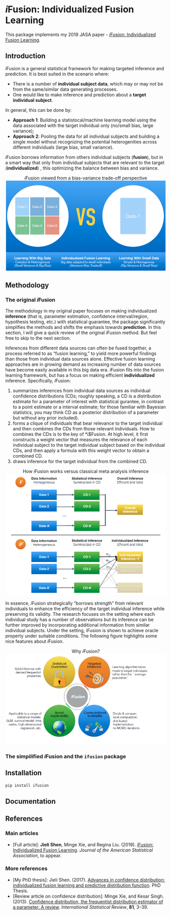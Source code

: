 # *i*Fusion: Individualized Fusion Learning

This package implements my 2019 JASA paper - [*i*Fusion: Individualized Fusion Learning](https://amstat.tandfonline.com/doi/abs/10.1080/01621459.2019.1672557#.XciGbJJKg6U). 


## Introduction

*i*Fusion is a general statistical framework for making targeted inference and prediction. It is best suited in the scenario where:

* There is a number of **individual subject data**, which may or may not be from the same/similar data generating processes. 
* One would like to make inference and prediction about a **target individual subject**. 


In general, this can be done by:

* **Approach 1**: Building a statistocal/machine learning model using the data associated with the target individual only (no/small bias, large variance);
* **Approach 2**: Pooling the data for all individual subjects and building a single model without recognizing the potential heterogenities across different individuals (large bias, small variance).

*i*Fusion borrows information from others individual subjects (**fusion**), but in a smart way that only from individual subjects that are relevant to the target (**individualized**) , this optimizing the balance between bias and variance. 


<div align="center"><i>i</i>Fusion viewed from a bias-variance trade-off perspective</div>

<div align="center"><img src="images/idea.png?raw=true" width="500"/></div>


## Methodology

### The original *i*Fusion

The methodology in my original paper focuses on making individualized **inference** (that is, parameter estimation, confidence interval/region, hypothesis testing, etc.) with statistical guarantee, the package significantly simplifies the methods and shifts the emphasis towards **prediction**. In this section, I will give a quick review of the original *i*Fusion method. But feel free to skip to the next section. 


Inferences from different data sources can often be fused together, a process referred to as “fusion learning,” to yield more powerful findings than those from individual data sources alone. Effective fusion learning approaches are in growing demand as increasing number of data sources have become easily available in this big data era. *i*Fusion fits into the fusion learning framework, but has a focus on making efficient **individualized** inference. Specifically, *i*Fusion:	

1. summarizes inferences from individual data sources as individual confidence distributions (CDs; roughly speaking, a CD is a distribution estimate for a parameter of interest with statistical gurantee, in contrast to a point estimate or a interval estimate; for those familiar with Bayesian statistics, you may think CD as a posterior distribution of a parameter but without any prior included).
2. forms a clique of individuals that bear relevance to the target individual and then combines the CDs from those relevant individuals. How to combines the CDs is to the key of *i$Fusion. At high level, it first constructs a weight vector that measures the relevance of each individual subject to the target individual subject based on the individual CDs, and then apply a formula with this weight vector to obtain a combined CD. 
3. draws inference for the target individual from the combined CD. 

<div align="center">How <i>i</i>Fusion works versus classical meta analysis inference</div>
<div align="center"><img src="images/flow.png?raw=true" width="600"/></div>


In essence, *i*Fusion strategically “borrows strength” from relevant individuals to enhance the efficiency of the target individual inference while preserving its validity. The research focuses on the setting where each individual study has a number of observations but its inference can be further improved by incorporating additional information from similar individual subjects. Under the setting, iFusion is shown to achieve oracle property under suitable conditions. The following figure highlights some nice features about *i*Fusion. 

<div align="center">Why <i>i</i>Fusion?</div>
<div align="center"><img src="images/pros.png?raw=true" width="600"/></div>



### The simpilified *i*Fusion and the ``ifusion`` package




## Installation

```bash
pip install ifusion
```

## Documentation



## References

### Main articles
- [Full article]: **Jieli Shen**, Minge Xie, and Regina Liu. (2019). [*i*Fusion: Individualized Fusion Learning](https://amstat.tandfonline.com/doi/abs/10.1080/01621459.2019.1672557#.XciGbJJKg6U). *Journal of the American Statistical Association*, to appear.


### More references
- [My PhD thesis]: Jieli Shen. (2017). [Advances in confidence distribution: individualized fusion learning and predictive distribution function](https://rucore.libraries.rutgers.edu/rutgers-lib/55689/). PhD Thesis.
- [Review article on confidence distribution]: Minge Xie, and Kesar Singh. (2013). [Confidence distribution, the frequentist distribution estimator of a parameter: A review](https://www.stat.rutgers.edu/home/mxie/RCPapers/insr.12000.pdf). *International Statistical Review*, **81**, 3–39.